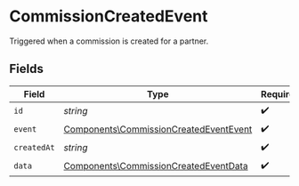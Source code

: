 # CommissionCreatedEvent

Triggered when a commission is created for a partner.


## Fields

| Field                                                                                            | Type                                                                                             | Required                                                                                         | Description                                                                                      |
| ------------------------------------------------------------------------------------------------ | ------------------------------------------------------------------------------------------------ | ------------------------------------------------------------------------------------------------ | ------------------------------------------------------------------------------------------------ |
| `id`                                                                                             | *string*                                                                                         | :heavy_check_mark:                                                                               | N/A                                                                                              |
| `event`                                                                                          | [Components\CommissionCreatedEventEvent](../../Models/Components/CommissionCreatedEventEvent.md) | :heavy_check_mark:                                                                               | N/A                                                                                              |
| `createdAt`                                                                                      | *string*                                                                                         | :heavy_check_mark:                                                                               | N/A                                                                                              |
| `data`                                                                                           | [Components\CommissionCreatedEventData](../../Models/Components/CommissionCreatedEventData.md)   | :heavy_check_mark:                                                                               | N/A                                                                                              |